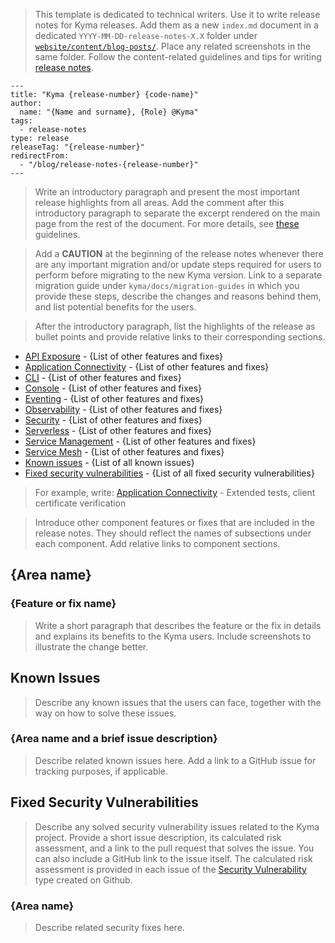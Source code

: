 > This template is dedicated to technical writers. Use it to write release notes for Kyma releases. Add them as a new `index.md` document in a dedicated `YYYY-MM-DD-release-notes-X.X` folder under [`website/content/blog-posts/`](https://github.com/kyma-project/website/tree/main/content/blog-posts). Place any related screenshots in the same folder. Follow the content-related guidelines and tips for writing [release notes](../../docs/guidelines/content-guidelines/07-release-notes.md).

<!-- Fill in the required metadata for the blog post to render properly on the "kyma-project.io" website. Remember to remove the code block. -->

```
---
title: "Kyma {release-number} {code-name}"
author:
  name: "{Name and surname}, {Role} @Kyma"
tags:
  - release-notes
type: release
releaseTag: "{release-number}"
redirectFrom:
  - "/blog/release-notes-{release-number}"
---
```

> Write an introductory paragraph and present the most important release highlights from all areas. Add the <!-- overview --> comment after this introductory paragraph to separate the excerpt rendered on the main page from the rest of the document. For more details, see [these](https://github.com/kyma-project/website/blob/main/docs/write-blog-posts.md) guidelines.

> Add a **CAUTION** at the beginning of the release notes whenever there are any important migration and/or update steps required for users to perform before migrating to the new Kyma version. Link to a separate migration guide under `kyma/docs/migration-guides` in which you provide these steps, describe the changes and reasons behind them, and list potential benefits for the users.  

> After the introductory paragraph, list the highlights of the release as bullet points and provide relative links to their corresponding sections.
  <!-- markdown-link-check-disable -->
- [API Exposure](#api-exposure) - {List of other features and fixes}
- [Application Connectivity](#application-connectivity) - {List of other features and fixes}
- [CLI](#CLI) - {List of other features and fixes}
- [Console](#console) - {List of other features and fixes}
- [Eventing](#eventing) - {List of other features and fixes}
- [Observability](#observability) - {List of other features and fixes}
- [Security](#security) - {List of other features and fixes}
- [Serverless](#serverless) - {List of other features and fixes}
- [Service Management](#service-management) - {List of other features and fixes}
- [Service Mesh](#service-mesh) - {List of other features and fixes}
- [Known issues](#known-issues) - {List of all known issues}
- [Fixed security vulnerabilities](#fixed-security-vulnerabilities) - {List of all fixed security vulnerabilities}

> For example, write:
> [Application Connectivity](#application-connectivity) - Extended tests, client certificate verification

> Introduce other component features or fixes that are included in the release notes. They should reflect the names of subsections under each component. Add relative links to component sections.
  <!-- markdown-link-check-enable -->

## {Area name}

### {Feature or fix name}

> Write a short paragraph that describes the feature or the fix in details and explains its benefits to the Kyma users. Include screenshots to illustrate the change better.


## Known Issues

> Describe any known issues that the users can face, together with the way on how to solve these issues.

### {Area name and a brief issue description}

> Describe related known issues here. Add a link to a GitHub issue for tracking purposes, if applicable.


## Fixed Security Vulnerabilities

> Describe any solved security vulnerability issues related to the Kyma project. Provide a short issue description, its calculated risk assessment, and a link to the pull request that solves the issue. You can also include a GitHub link to the issue itself. The calculated risk assessment is provided in each issue of the [Security Vulnerability](https://github.com/kyma-project/kyma/issues/new?template=security-vulnerability.md) type created on Github.

### {Area name}

> Describe related security fixes here.

